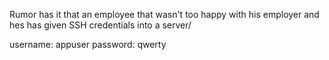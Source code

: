 Rumor has it that an employee that wasn't too happy with his employer
and hes has given SSH credentials into a server/

username: appuser
password: qwerty
